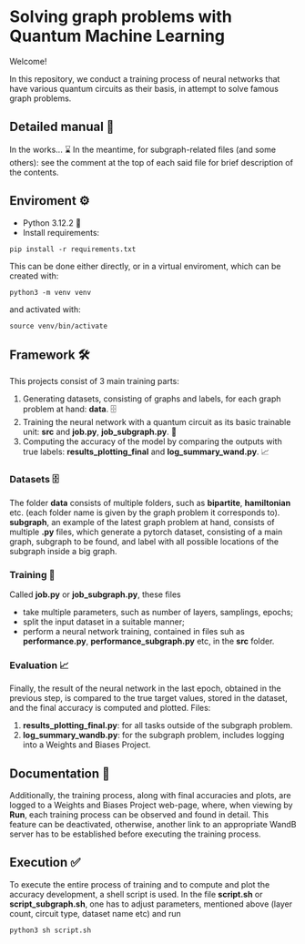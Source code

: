 # Solving graph problems with Quantum Machine Learning
Welcome!

In this repository, we conduct a training process of neural networks that have various quantum circuits as their basis, in attempt to solve famous graph problems. 

## Detailed manual 📖
In the works... ⌛
In the meantime, for subgraph-related files (and some others): see the comment at the top of each said file for brief description of the contents.

## Enviroment ⚙️
- Python 3.12.2 🐍
- Install requirements:
```setup
pip install -r requirements.txt
```
This can be done either directly, or in a virtual enviroment, which can be created with:
```setup
python3 -m venv venv
```
and activated with:
```setup
source venv/bin/activate
```
## Framework 🛠️
This projects consist of 3 main training parts:
1) Generating datasets, consisting of graphs and labels, for each graph problem at hand: **data**. 🗄️
2) Training the neural network with a quantum circuit as its basic trainable unit: **src** and **job.py**, **job_subgraph.py**. 🤖
3) Computing the accuracy of the model by comparing the outputs with true labels: **results_plotting_final** and **log_summary_wand.py**. 📈

### Datasets 🗄️
The folder **data** consists of multiple folders, such as **bipartite**, **hamiltonian** etc. (each folder name is given by the graph problem it corresponds to). **subgraph**, an example of the latest graph problem at hand, consists of multiple **.py** files, which generate a pytorch dataset, consisting of a main graph, subgraph to be found, and label with all possible locations of the subgraph inside a big graph.

### Training 🤖
Called **job.py** or **job_subgraph.py**, these files 
- take multiple parameters, such as number of layers, samplings, epochs;
- split the input dataset in a suitable manner; 
- perform a neural network training, contained in files suh as **performance.py**, **performance_subgraph.py** etc, in the **src** folder.

### Evaluation 📈
Finally, the result of the neural network in the last epoch, obtained in the previous step, is compared to the true target values, stored in the dataset, and the final accuracy is computed and plotted.
Files:
1) **results_plotting_final.py**: for all tasks outside of the subgraph problem.
2) **log_summary_wandb.py**: for the subgraph problem, includes logging into a Weights and Biases Project.

## Documentation 📝
Additionally, the training process, along with final accuracies and plots, are logged to a Weights and Biases Project web-page, where, when viewing by **Run**, each training process can be observed and found in detail. This feature can be deactivated, otherwise, another link to an appropriate WandB server has to be established before executing the training process.

## Execution ✅
To execute the entire process of training and to compute and plot the accuracy development, a shell script is used. In the file **script.sh** or **script_subgraph.sh**, one has to adjust parameters, mentioned above (layer count, circuit type, dataset name etc) and run 
```setup
python3 sh script.sh
```
